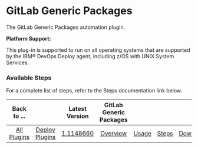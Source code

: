 # GitLab Generic Packages

The GitLab Generic Packages automation plugin.

**Platform Support:**

This plug-in is supported to run on all operating systems that are supported by the IBM® DevOps Deploy agent, including z/OS with UNIX System Services.


### Available Steps

For a complete list of steps, refer to the Steps documentation link below.



|          Back to ...          | |         Latest Version         |GitLab Generic Packages||||
|:-----------------------------:|:------------------------------:| :---: | :---: | :---: | :---: | :---: |
| [All Plugins](../../index.md) | [Deploy Plugins](../README.md) |[1.1148660](https://raw.githubusercontent.com/UrbanCode/IBM-UCD-PLUGINS/main/files/gitlab-generic-packages/ucd-plugins-gitlab-generic-packages-1.1148660.zip)|[Overview](overview.md)|[Usage](usage.md)|[Steps](steps.md)|[Downloads](downloads.md)|

